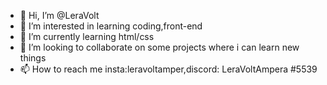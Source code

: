 - 👋 Hi, I’m @LeraVolt
- 👀 I’m interested in learning coding,front-end 
- 🌱 I’m currently learning html/css
- 💞️ I’m looking to collaborate on some projects where i can learn new things
- 📫 How to reach me insta:leravoltamper,discord: LeraVoltAmpera #5539

<!---
LeraVolt/LeraVolt is a ✨ special ✨ repository because its `README.md` (this file) appears on your GitHub profile.
You can click the Preview link to take a look at your changes.
--->
